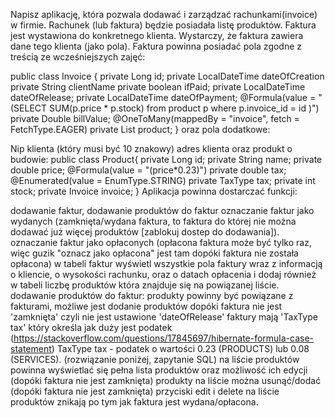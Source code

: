 Napisz aplikację, która pozwala dodawać i zarządzać rachunkami(invoice) w firmie. Rachunek (lub faktura) będzie posiadała listę produktów. Faktura jest wystawiona do konkretnego klienta. Wystarczy, że faktura zawiera dane tego klienta (jako pola). Faktura powinna posiadać pola zgodne z treścią ze wcześniejszych zajęć:

public class Invoice { private Long id; private LocalDateTime dateOfCreation private String clientName private boolean ifPaid; private LocalDateTime dateOfRelease; private LocalDateTime dateOfPayment; @Formula(value = "(SELECT SUM(p.price * p.stock) from product p where p.invoice_id = id )") private Double billValue; @OneToMany(mappedBy = "invoice", fetch = FetchType.EAGER) private List product; } oraz pola dodatkowe:

Nip klienta (który musi być 10 znakowy)
adres klienta oraz produkt o budowie:
public class Product{ private Long id; private String name; private double price; @Formula(value = "(price*0.23)") private double tax; @Enumerated(value = EnumType.STRING) private TaxType tax; private int stock; private Invoice invoice; } Aplikacja powinna dostarczać funkcji:

dodawanie faktur,
dodawanie produktów do faktur
oznaczanie faktur jako wydanych (zamknięta/wydana faktura, to faktura do której nie można dodawać już więcej produktów 
[zablokuj dostep do dodawania]).
oznaczanie faktur jako opłaconych (opłacona faktura może być tylko raz, więc guzik "oznacz jako opłacona" jest tam dopóki faktura 
nie została opłacona)
w tabeli faktur wyświetl wszystkie pola faktury wraz z informacją o kliencie, o wysokości rachunku, oraz o datach opłacenia i dodaj również w tabeli liczbę produktów która znajduje się na powiązanej liście.
dodawanie produktów do faktur:
produkty powinny być powiązane z fakturami,
możliwe jest dodanie produktów dopóki faktura nie jest 'zamknięta' czyli nie jest ustawione 'dateOfRelease'
faktury mają 'TaxType tax' który określa jak duży jest podatek (https://stackoverflow.com/questions/17845697/hibernate-formula-case-statement)
TaxType tax - podatek o wartości 0.23 (PRODUCTS) lub 0.08 (SERVICES). (rozwiązanie poniżej, zapytanie SQL)
na liście produktów powinna wyświetlać się pełna lista produktów oraz możliwość ich edycji (dopóki faktura nie jest zamknięta)
produkty na liście można usunąć/dodać (dopóki faktura nie jest zamknięta)
przyciski edit i delete na liście produktów znikają po tym jak faktura jest wydana/opłacona.
